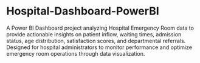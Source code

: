 # Hospital-Dashboard-PowerBI
A Power BI Dashboard project analyzing Hospital Emergency Room data to provide actionable insights on patient inflow, waiting times, admission status, age distribution, satisfaction scores, and departmental referrals. Designed for hospital administrators to monitor performance and optimize emergency room operations through data visualization.
